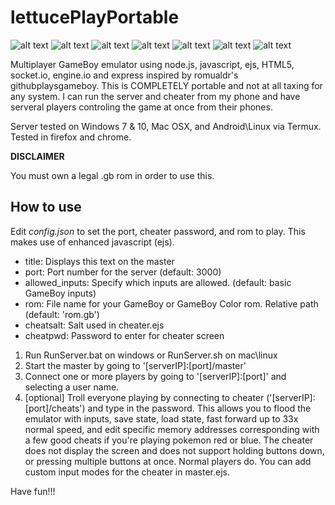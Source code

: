 lettucePlayPortable
==================

![alt text](https://github.com/TomAgatchi/lettucePlayPortable/blob/master/screenshots/Screenshot_20180606-155649.png)
![alt text](https://github.com/TomAgatchi/lettucePlayPortable/blob/master/screenshots/Screenshot_20180606-155734.png)
![alt text](https://github.com/TomAgatchi/lettucePlayPortable/blob/master/screenshots/cheater.PNG)
![alt text](https://github.com/TomAgatchi/lettucePlayPortable/blob/master/screenshots/pkmnblue1.PNG)
![alt text](https://github.com/TomAgatchi/lettucePlayPortable/blob/master/screenshots/pkmnblue2.PNG)
![alt text](https://github.com/TomAgatchi/lettucePlayPortable/blob/master/screenshots/wof3.PNG)
![alt text](https://github.com/TomAgatchi/lettucePlayPortable/blob/master/screenshots/wof2.PNG)



Multiplayer GameBoy emulator using node.js, javascript, ejs, HTML5, socket.io, engine.io and express inspired by romualdr's githubplaysgameboy.
This is COMPLETELY portable and not at all taxing for any system. I can run the server and cheater from my phone and have serveral players controling the game at once from their phones.
  
Server tested on Windows 7 & 10, Mac OSX, and Android\Linux via Termux. Tested in firefox and chrome.

**DISCLAIMER**

You must own a legal .gb rom in order to use this.

How to use
----------

Edit *config.json* to set the port, cheater password, and rom to play. This makes use of enhanced javascript (ejs).
* title: Displays this text on the master
* port: Port number for the server (default: 3000)
* allowed_inputs: Specify which inputs are allowed. (default: basic GameBoy inputs)
* rom: File name for your GameBoy or GameBoy Color rom. Relative path (default: 'rom.gb')
* cheatsalt: Salt used in cheater.ejs
* cheatpwd: Password to enter for cheater screen

1. Run RunServer.bat on windows or RunServer.sh on mac\linux
2. Start the master by going to '[serverIP]:[port]/master'
3. Connect one or more players by going to '[serverIP]:[port]' and selecting a user name.
4. [optional] Troll everyone playing by connecting to cheater ('[serverIP]:[port]/cheats') and type in the password. This allows you to flood   the emulator with inputs, save state, load state, fast forward up to 33x normal speed, and edit specific memory addresses corresponding with a few good cheats if you're playing pokemon red or blue. The cheater does not display the screen and does not support holding buttons down, or pressing multiple buttons at once. Normal players do. You can add custom input modes for the cheater in master.ejs. 
  
Have fun!!!
